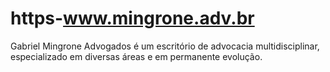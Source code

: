 # https-www.mingrone.adv.br
Gabriel Mingrone Advogados é um escritório de advocacia multidisciplinar, especializado em diversas áreas e em permanente evolução.
